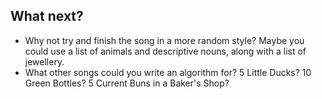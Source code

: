 ## What next?
- Why not try and finish the song in a more random style? Maybe you could use a list of animals and descriptive nouns, along with a list of jewellery.
- What other songs could you write an algorithm for? 5 Little Ducks? 10 Green Bottles? 5 Current Buns in a Baker's Shop?

